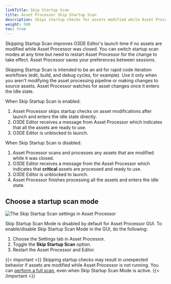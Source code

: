 ```yaml
---
linkTitle: Skip Startup Scan
title: Asset Processor Skip Startup Scan
description: Skips startup checks for assets modified while Asset Processor was closed.
weight: 500
toc: true
---
```


Skipping Startup Scan improves O3DE Editor's launch time if no assets are modified while Asset Processor was closed. You can switch startup scan modes at any time but need to restart Asset Processor for the change to take effect. Asset Processor saves your preferences between sessions.

Skipping Startup Scan is intended to be an aid for rapid code iteration workflows (edit, build, and debug cycles, for example). Use it only when you aren't modifying the asset processing pipeline or making changes to source assets. Asset Processor watches for asset changes once it enters the Idle state.

When Skip Startup Scan is enabled:
1. Asset Processor skips startup checks on asset modifications after launch and enters the idle state directly.
2. O3DE Editor receives a message from Asset Processor which indicates that all the assets are ready to use.
3. O3DE Editor is unblocked to launch.

When Skip Startup Scan is disabled:
1. Asset Processor scans and processes any assets that are modified while it was closed.
2. O3DE Editor receives a message from the Asset Processor which indicates that **critical** assets are processed and ready to use.
3. O3DE Editor is unblocked to launch.
4. Asset Processor finishes processing all the assets and enters the idle state.

## Choose a startup scan mode

![The Skip Startup Scan settings in Asset Processor](/images/user-guide/assets/asset-processor/skip-startup-scan-settings.png)

Skip Startup Scan Mode is disabled by default for Asset Processor GUI. To enable/disable Skip Startup Scan Mode in the GUI, do the following:
1. Choose the Settings tab in Asset Processor.
2. Toggle the **Skip Startup Scan** option.
3. Restart the Asset Processor and Editor.

{{< important >}}
Skipping startup checks may result in unexpected behavior if assets are modified while Asset Processor is not running.
You can [perform a full scan](/docs/user-guide/assets/asset-processor/faster-scanning/#perform-a-full-scan), even when Skip Startup Scan Mode is active.
{{< /important >}}
